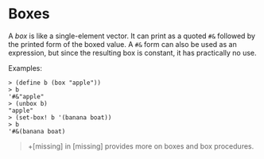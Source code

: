 # Boxes

A _box_ is like a single-element vector. It can print as a quoted `#&`
followed by the printed form of the boxed value. A `#&` form can also be
used as an expression, but since the resulting box is constant, it has
practically no use.

Examples:

```racket
> (define b (box "apple"))   
> b                          
'#&"apple"                   
> (unbox b)                  
"apple"                      
> (set-box! b '(banana boat))
> b                          
'#&(banana boat)             
```

> +\[missing\] in \[missing\] provides more on boxes and box procedures.
